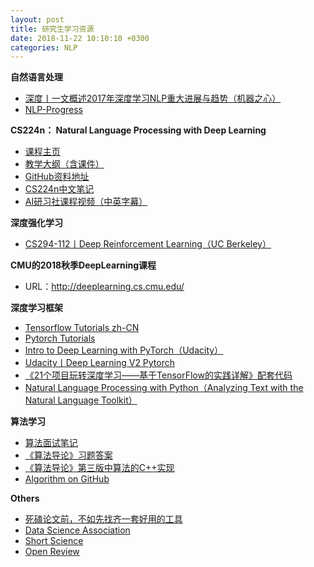 ```yaml
---
layout: post
title: 研究生学习资源
date: 2018-11-22 10:10:10 +0300
categories: NLP
---
```


**自然语言处理**
- [深度丨一文概述2017年深度学习NLP重大进展与趋势（机器之心）](https://mp.weixin.qq.com/s/acCd1G1wnRZtleudUKhuWA?tdsourcetag=s_pcqq_aiomsg)
- [NLP-Progress](https://github.com/sebastianruder/NLP-progress)

**CS224n： Natural Language Processing with Deep Learning**
- [课程主页](https://web.stanford.edu/class/cs224n/)
- [教学大纲（含课件）](https://web.stanford.edu/class/cs224n/syllabus.html)
- [GitHub资料地址](https://github.com/learning511/cs224n-learning-camp)
- [CS224n中文笔记](http://www.hankcs.com/?s=CS224n%E7%AC%94%E8%AE%B0)
- [AI研习社课程视频（中英字幕）](http://www.mooc.ai/course/494)

**深度强化学习**
- [CS294-112丨Deep Reinforcement Learning（UC Berkeley）](http://rail.eecs.berkeley.edu/deeprlcourse/)

**CMU的2018秋季DeepLearning课程**
- URL：http://deeplearning.cs.cmu.edu/

**深度学习框架**
- [Tensorflow Tutorials zh-CN](https://tensorflow.google.cn/tutorials/?hl=zh-CN)
- [Pytorch Tutorials](https://pytorch.org/tutorials/)
- [Intro to Deep Learning with PyTorch（Udacity）](https://classroom.udacity.com/courses/ud188)
- [Udacity丨Deep Learning V2 Pytorch](https://github.com/udacity/deep-learning-v2-pytorch)
- [《21个项目玩转深度学习——基于TensorFlow的实践详解》配套代码](https://github.com/hzy46/Deep-Learning-21-Examples)
- [Natural Language Processing with Python（Analyzing Text with the Natural Language Toolkit）](https://www.nltk.org/book/)

**算法学习**
- [算法面试笔记](https://github.com/imhuay/Algorithm_Interview_Notes-Chinese)
- [《算法导论》习题答案](https://github.com/gzc/CLRS)
- [《算法导论》第三版中算法的C++实现](https://github.com/huaxz1986/cplusplus-_Implementation_Of_Introduction_to_Algorithms)
- [Algorithm on GitHub](https://github.com/topics/algorithm?l=tex&o=desc&s=stars)

**Others**
- [死磕论文前，不如先找齐一套好用的工具](https://baijiahao.baidu.com/s?id=1617078208620048130&wfr=spider&for=pc)
- [Data Science Association](http://www.datascienceassn.org/)
- [Short Science](http://www.shortscience.org/)
- [Open Review](https://openreview.net/)